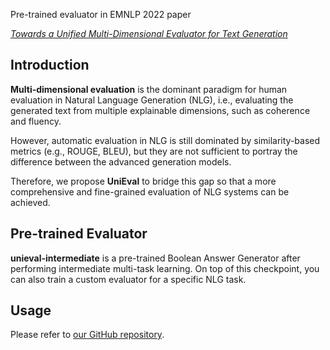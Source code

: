Pre-trained evaluator in EMNLP 2022 paper

*[Towards a Unified Multi-Dimensional Evaluator for Text Generation](https://arxiv.org/abs/2210.07197)*

## Introduction

**Multi-dimensional evaluation** is the dominant paradigm for human evaluation in Natural Language Generation (NLG), i.e., evaluating the generated text from multiple explainable dimensions, such as coherence and fluency.

However, automatic evaluation in NLG is still dominated by similarity-based metrics (e.g., ROUGE, BLEU), but they are not sufficient to portray the difference between the advanced generation models.

Therefore, we propose **UniEval** to bridge this gap so that a more comprehensive and fine-grained evaluation of NLG systems can be achieved.

## Pre-trained Evaluator

**unieval-intermediate** is a pre-trained Boolean Answer Generator after performing intermediate multi-task learning. On top of this checkpoint, you can also train a custom evaluator for a specific NLG task.

## Usage 

Please refer to [our GitHub repository](https://github.com/maszhongming/UniEval).